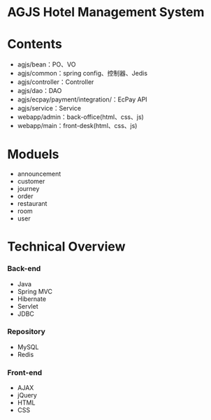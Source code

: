 # AGJS Hotel Management System

# Contents
* agjs/bean：PO、VO
* agjs/common：spring config、控制器、Jedis
* agjs/controller：Controller
* agjs/dao：DAO
* agjs/ecpay/payment/integration/：EcPay API
* agjs/service：Service
* webapp/admin：back-office(html、css、js)
* webapp/main：front-desk(html、css、js)

# Moduels
* announcement
* customer
* journey
* order
* restaurant
* room
* user

# Technical Overview
### Back-end
* Java
* Spring MVC
* Hibernate
* Servlet
* JDBC

### Repository
* MySQL
* Redis

### Front-end
* AJAX
* jQuery
* HTML
* CSS
